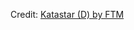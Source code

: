 <div id="observablehq-394c972c"></div>
<p>Credit: <a href="https://observablehq.com/d/00ac78dced40db9f">Katastar (D) by FTM</a></p>

<link rel="stylesheet" href="https://cdn.jsdelivr.net/npm/@observablehq/inspector@5/dist/inspector.css">
<script type="module">
import {Runtime, Inspector} from "https://cdn.jsdelivr.net/npm/@observablehq/runtime@5/dist/runtime.js";
import define from "https://api.observablehq.com/d/00ac78dced40db9f.js?";
new Runtime().module(define, Inspector.into("#observablehq-394c972c"));
</script>

